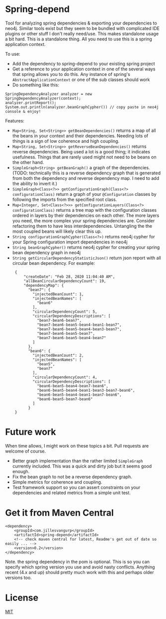 # Spring-depend

Tool for analyzing spring dependencies & exporting your dependencies to neo4j. Similar tools exist but they seem to be bundled with complicated IDE plugins or other stuff I don't really need/use. This makes standalone usage a bit hard. This is a standalone thing. All you need to use this is a spring application context. 

To use: 
 - Add the dependency to spring-depend to your existing spring project
 - Get a reference to your application context in one of the several ways that spring allows you to do this. Any instance of spring's `AbstractApplicationContext` or one of the sub classes should work
 - Do something like this:
```
SpringDependencyAnalyzer analyzer = new SpringDependencyAnalyzer(context);
analyzer.printReport();
System.out.println(analyzer.beanGraphCypher()) // copy paste in neo4j console & enjoy!
```

Features:
  - `Map<String, Set<String>> getBeanDependencies()` returns a map of all the beans in your context and their dependencies. Needing lots of things is a sign of low coherence and high coupling.
  - `Map<String, Set<String>> getReverseBeanDependencies()` returns reverse dependencies. Being used a lot is a good thing; it indicates usefulness. Things that are rarely used might not need to be beans on the other hand.
  - `SimpleGraph<String> getBeanGraph()` a graph of the dependencies. (TODO: technically this is a reverse dependency graph that is generated from both the dependency and reverse dependency map. I need to add the ability to invert it.)
  - `SimpleGraph<Class<?>> getConfigurationGraph(Class<?> configurationClass)` return a graph of your `@Configuration` classes by following the imports from the specified root class.
  - `Map<Integer, Set<Class<?>>> getConfigurationLayers(Class<?> configurationClass)` returns a tree map with the configuration classes ordered in layers by their dependencies on each other. The more layers you need, the more complex your spring dependencies are. Consider refactoring them to have less interdependencies. Untangling the the most coupled beans will likely clear this up.  
  - `String configurationGraphCypher(Class<?>)` returns neo4j cypher for your Spring configuration import dependencies in neo4j
  - `String beanGraphCypher()` returns neo4j cypher for creating your spring bean dependency graph in neo4j
  - `String getCircularDependencyStatisticJson()` return json report with all circular bean dependency. For example:
       ```
        {
            "createDate": "Feb 28, 2020 11:04:40 AM",
            "allBeanCircularDependencyCount": 19,
            "dependencyMap": {
              "bean7": {
                "injectedBeanCount": 1,
                "injectedBeanNames": [
                  "bean6"
                ],
                "circularDependencyCount": 5,
                "circularDependencyDescriptions": [
                  "bean7-bean6-bean7",
                  "bean7-bean6-bean5-bean4-bean1-bean7",
                  "bean7-bean6-bean5-bean4-bean3-bean7",
                  "bean7-bean6-bean5-bean7",
                  "bean7-bean6-bean5-bean4-bean7"
                ]
              },
              "bean6": {
                "injectedBeanCount": 2,
                "injectedBeanNames": [
                  "bean5",
                  "bean7"
                ],
                "circularDependencyCount": 4,
                "circularDependencyDescriptions": [
                  "bean6-bean5-bean4-bean7-bean6",
                  "bean6-bean5-bean4-bean1-bean3-bean7-bean6",
                  "bean6-bean5-bean4-bean1-bean7-bean6",
                  "bean6-bean5-bean7-bean6"
                ]
              }
        }
       ``` 

# Future work
When time allows, I might work on these topics a bit. Pull requests are welcome of course.

  - Better graph implementation than the rather limited `SimpleGraph` currently included. This was a quick and dirty job but it seems good enough. 
  - Fix the bean graph to not be a reverse dependency graph.
  - Simple metrics for coherence and coupling.
  - Test framework support so you can assert constraints on your dependencies and related metrics from a simple unit test.

# Get it from Maven Central

```
<dependency>
    <groupId>com.jillesvangurp</groupId>
    <artifactId>spring-depend</artifactId>
    <!-- check maven central for latest, Readme's get out of date so easily ... -->
    <version>0.2</version>
</dependency>
```

Note. the spring dependency in the pom is optional. This is so you can specify which spring version you use and avoid nasty conflicts. Anything recent (4.x and up) should pretty much work with this and perhaps older versions too. 

# License

[MIT](LICENSE)
